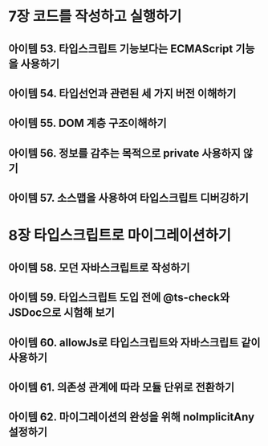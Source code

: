 # 7장 코드를 작성하고 실행하기
## 아이템 53. 타입스크립트 기능보다는 ECMAScript 기능을 사용하기
## 아이템 54. 타입선언과 관련된 세 가지 버전 이해하기
## 아이템 55. DOM 계층 구조이해하기
## 아이템 56. 정보를 감추는 목적으로 private 사용하지 않기
## 아이템 57. 소스맵을 사용하여 타입스크립트 디버깅하기

# 8장 타입스크립트로 마이그레이션하기
## 아이템 58. 모던 자바스크립트로 작성하기
## 아이템 59. 타입스크립트 도입 전에 @ts-check와 JSDoc으로 시험해 보기
## 아이템 60. allowJs로 타입스크립트와 자바스크립트 같이 사용하기
## 아이템 61. 의존성 관계에 따라 모듈 단위로 전환하기
## 아이템 62. 마이그레이션의 완성을 위해 noImplicitAny 설정하기
